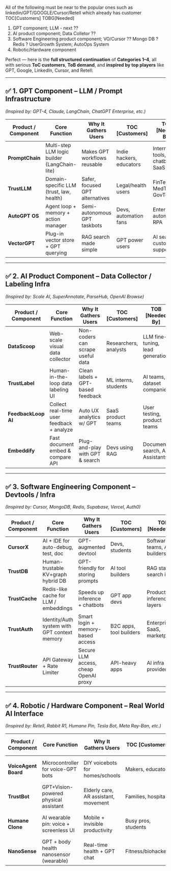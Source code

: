 All of the following must be near to the popular ones such as linkedin/GPT/GOOGLE/Cursor/Retell which already has customer TOC[Customers] TOBG[Needed]

1. GPT component; LLM - next  ?? 
2. AI product component; Data Colletor ?? 
3. Software Engineering product component; VO/Cursor ?? Mongo DB ? Redis ? UserGrowth System; AutoOps System
4. Robotic/Hardware component


Perfect — here is the **full structured continuation** of **Categories 1–4**, all with serious **ToC customers**, **ToB demand**, and **inspired by top players** like GPT, Google, LinkedIn, Cursor, and Retell:

---

## ✅ 1. GPT Component – LLM / Prompt Infrastructure

*(Inspired by: GPT-4, Claude, LangChain, ChatGPT Enterprise, etc.)*

| Product / Component | Core Function                                 | Why It Gathers Users            | TOC \[Customers]         | TOB \[Needed By]               |
| ------------------- | --------------------------------------------- | ------------------------------- | ------------------------ | ------------------------------ |
| **PromptChain**     | Multi-step LLM logic builder (LangChain-lite) | Makes GPT workflows reusable    | Indie hackers, educators | Internal tools, chatbots, SaaS |
| **TrustLLM**        | Domain-specific LLM (trust, law, health)      | Safer, focused GPT alternatives | Legal/health users       | FinTech, MedTech, GovTech      |
| **AutoGPT OS**      | Agent loop + memory + action manager          | Semi-autonomous GPT taskbots    | Devs, automation fans    | Enterprise automation, RPA     |
| **VectorGPT**       | Plug-in vector store + GPT querying           | RAG search made simple          | GPT power users          | AI search, customer support    |

---

## ✅ 2. AI Product Component – Data Collector / Labeling Infra

*(Inspired by: Scale AI, SuperAnnotate, ParseHub, OpenAI Browse)*

| Product / Component | Core Function                             | Why It Gathers Users              | TOC \[Customers]      | TOB \[Needed By]                 |
| ------------------- | ----------------------------------------- | --------------------------------- | --------------------- | -------------------------------- |
| **DataScoop**       | Web-scale visual data collector           | Non-coders can scrape useful data | Researchers, analysts | LLM fine-tuning, lead generation |
| **TrustLabel**      | Human-in-the-loop data labeling UI        | Clean labels + GPT-based feedback | ML interns, students  | AI teams, dataset companies      |
| **FeedbackLoop AI** | Collect real-time user feedback + analyze | Auto UX analytics w/ GPT          | SaaS product teams    | User testing, product teams      |
| **Embeddify**       | Fast document embed & compare API         | Plug-and-play with GPT & search   | Devs using RAG        | Document search, AI Assistants   |

---

## ✅ 3. Software Engineering Component – Devtools / Infra

*(Inspired by: Cursor, MongoDB, Redis, Supabase, Vercel, Auth0)*

| Product / Component | Core Function                                | Why It Gathers Users                  | TOC \[Customers]        | TOB \[Needed By]              |
| ------------------- | -------------------------------------------- | ------------------------------------- | ----------------------- | ----------------------------- |
| **CursorX**         | AI + IDE for auto-debug, test, doc           | GPT-augmented devtool                 | Devs, students          | Software teams, AI builders   |
| **TrustDB**         | Human-trustable KV+graph hybrid DB           | GPT-friendly for storing prompts      | AI tool builders        | RAG stack, search infra       |
| **TrustCache**      | Redis-like cache for LLM / embeddings        | Speeds up inference + chatbots        | GPT app devs            | Production inference layers   |
| **TrustAuth**       | Identity/Auth system with GPT context memory | Smart login + memory-based access     | B2C apps, tool builders | Enterprise SaaS, marketplaces |
| **TrustRouter**     | API Gateway + Rate Limiter                   | Secure LLM access, cheap OpenAI proxy | API-heavy apps          | AI infra providers            |

---

## ✅ 4. Robotic / Hardware Component – Real World AI Interface

*(Inspired by: Retell, Rabbit R1, Humane Pin, Tesla Bot, Meta Ray-Ban, etc.)*

| Product / Component  | Core Function                           | Why It Gathers Users                 | TOC \[Customers]    | TOB \[Needed By]              |
| -------------------- | --------------------------------------- | ------------------------------------ | ------------------- | ----------------------------- |
| **VoiceAgent Board** | Microcontroller for voice-GPT bots      | DIY voicebots for homes/schools      | Makers, educators   | Smart speaker OEMs, IoT labs  |
| **TrustBot**         | GPT+Vision-powered physical assistant   | Elderly care, AR assistant, movement | Families, hospitals | Healthcare, smart retail      |
| **Humane Clone**     | AI wearable pin: voice + screenless UI  | Mobile + invisible productivity      | Busy pros, students | Sales agents, field workers   |
| **NanoSense**        | GPT + body health nanosensor (wearable) | Real-time health + GPT chat          | Fitness/biohackers  | Wellness companies, AI+Health |

